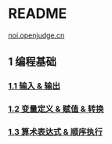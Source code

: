 # README

[noi.openjudge.cn](http://noi.openjudge.cn/)

## 1 编程基础

### [1.1 输入 & 输出](./src/1/README.md)

### [1.2 变量定义 & 赋值 & 转换](./src/2/README.md)

### [1.3 算术表达式 & 顺序执行](./src/3/README.md)
